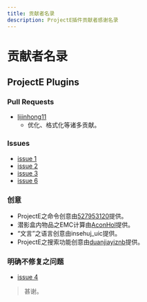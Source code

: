```yaml
---
title: 贡献者名录
description: ProjectE插件贡献者感谢名录
---
```


# 贡献者名录

## ProjectE Plugins
  ### Pull Requests
  - [lijinhong11](https://github.com/lijinhong11)
    - 优化、格式化等诸多贡献。
  ### Issues
  - [issue 1](https://github.com/Little100/ProjectE-plugin/issues/1)
  - [issue 2](https://github.com/Little100/ProjectE-plugin/issues/2)
  - [issue 3](https://github.com/Little100/ProjectE-plugin/issues/3)
  - [issue 6](https://github.com/Little100/ProjectE-plugin/issues/6)
  ### 创意
  - ProjectE之命令创意由[527953120](https://github.com/527953120)提供。
  - 潜影盒内物品之EMC计算由[AconHol](https://github.com/AconHol)提供。
  - “文言”之语言创意由insehuj_uic提供。
  - ProjectE之搜索功能创意由[duanjiayiznb](https://github.com/duanjiayiznb)提供。
  ### 明确不修复之问题
  - [issue 4](https://github.com/Little100/ProjectE-plugin/issues/4)

> 甚谢。